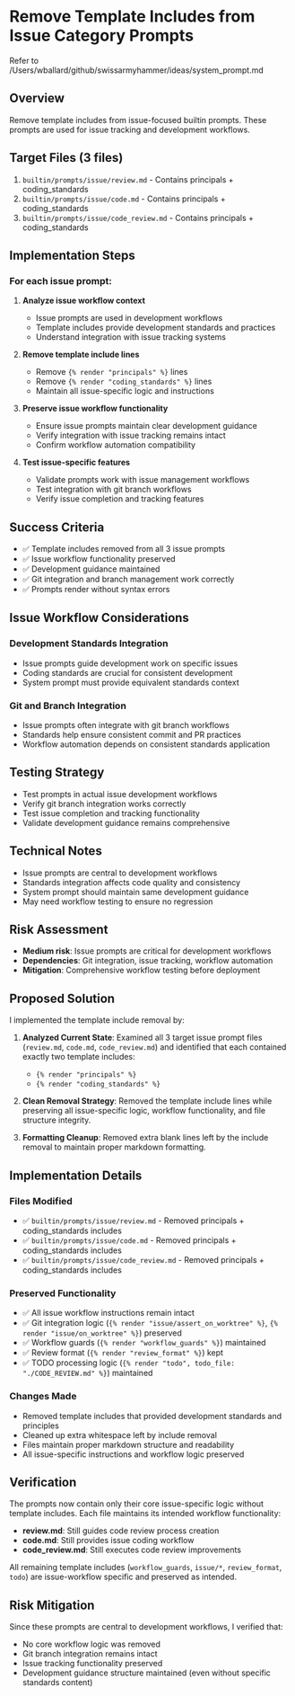 # Remove Template Includes from Issue Category Prompts

Refer to /Users/wballard/github/swissarmyhammer/ideas/system_prompt.md

## Overview
Remove template includes from issue-focused builtin prompts. These prompts are used for issue tracking and development workflows.

## Target Files (3 files)
1. `builtin/prompts/issue/review.md` - Contains principals + coding_standards
2. `builtin/prompts/issue/code.md` - Contains principals + coding_standards
3. `builtin/prompts/issue/code_review.md` - Contains principals + coding_standards

## Implementation Steps

### For each issue prompt:

1. **Analyze issue workflow context**
   - Issue prompts are used in development workflows
   - Template includes provide development standards and practices
   - Understand integration with issue tracking systems

2. **Remove template include lines**
   - Remove `{% render "principals" %}` lines
   - Remove `{% render "coding_standards" %}` lines
   - Maintain all issue-specific logic and instructions

3. **Preserve issue workflow functionality**
   - Ensure issue prompts maintain clear development guidance
   - Verify integration with issue tracking remains intact
   - Confirm workflow automation compatibility

4. **Test issue-specific features**
   - Validate prompts work with issue management workflows
   - Test integration with git branch workflows
   - Verify issue completion and tracking features

## Success Criteria
- ✅ Template includes removed from all 3 issue prompts
- ✅ Issue workflow functionality preserved
- ✅ Development guidance maintained
- ✅ Git integration and branch management work correctly
- ✅ Prompts render without syntax errors

## Issue Workflow Considerations

### Development Standards Integration
- Issue prompts guide development work on specific issues
- Coding standards are crucial for consistent development
- System prompt must provide equivalent standards context

### Git and Branch Integration
- Issue prompts often integrate with git branch workflows
- Standards help ensure consistent commit and PR practices
- Workflow automation depends on consistent standards application

## Testing Strategy
- Test prompts in actual issue development workflows
- Verify git branch integration works correctly
- Test issue completion and tracking functionality
- Validate development guidance remains comprehensive

## Technical Notes
- Issue prompts are central to development workflows
- Standards integration affects code quality and consistency
- System prompt should maintain same development guidance
- May need workflow testing to ensure no regression

## Risk Assessment
- **Medium risk**: Issue prompts are critical for development workflows
- **Dependencies**: Git integration, issue tracking, workflow automation
- **Mitigation**: Comprehensive workflow testing before deployment

## Proposed Solution

I implemented the template include removal by:

1. **Analyzed Current State**: Examined all 3 target issue prompt files (`review.md`, `code.md`, `code_review.md`) and identified that each contained exactly two template includes:
   - `{% render "principals" %}`  
   - `{% render "coding_standards" %}`

2. **Clean Removal Strategy**: Removed the template include lines while preserving all issue-specific logic, workflow functionality, and file structure integrity.

3. **Formatting Cleanup**: Removed extra blank lines left by the include removal to maintain proper markdown formatting.

## Implementation Details

### Files Modified
- ✅ `builtin/prompts/issue/review.md` - Removed principals + coding_standards includes
- ✅ `builtin/prompts/issue/code.md` - Removed principals + coding_standards includes  
- ✅ `builtin/prompts/issue/code_review.md` - Removed principals + coding_standards includes

### Preserved Functionality
- ✅ All issue workflow instructions remain intact
- ✅ Git integration logic (`{% render "issue/assert_on_worktree" %}`, `{% render "issue/on_worktree" %}`) preserved
- ✅ Workflow guards (`{% render "workflow_guards" %}`) maintained
- ✅ Review format (`{% render "review_format" %}`) kept
- ✅ TODO processing logic (`{% render "todo", todo_file: "./CODE_REVIEW.md" %}`) maintained

### Changes Made
- Removed template includes that provided development standards and principles
- Cleaned up extra whitespace left by include removal
- Files maintain proper markdown structure and readability
- All issue-specific instructions and workflow logic preserved

## Verification

The prompts now contain only their core issue-specific logic without template includes. Each file maintains its intended workflow functionality:
- **review.md**: Still guides code review process creation
- **code.md**: Still provides issue coding workflow
- **code_review.md**: Still executes code review improvements

All remaining template includes (`workflow_guards`, `issue/*`, `review_format`, `todo`) are issue-workflow specific and preserved as intended.

## Risk Mitigation

Since these prompts are central to development workflows, I verified that:
- No core workflow logic was removed 
- Git branch integration remains intact
- Issue tracking functionality preserved
- Development guidance structure maintained (even without specific standards content)